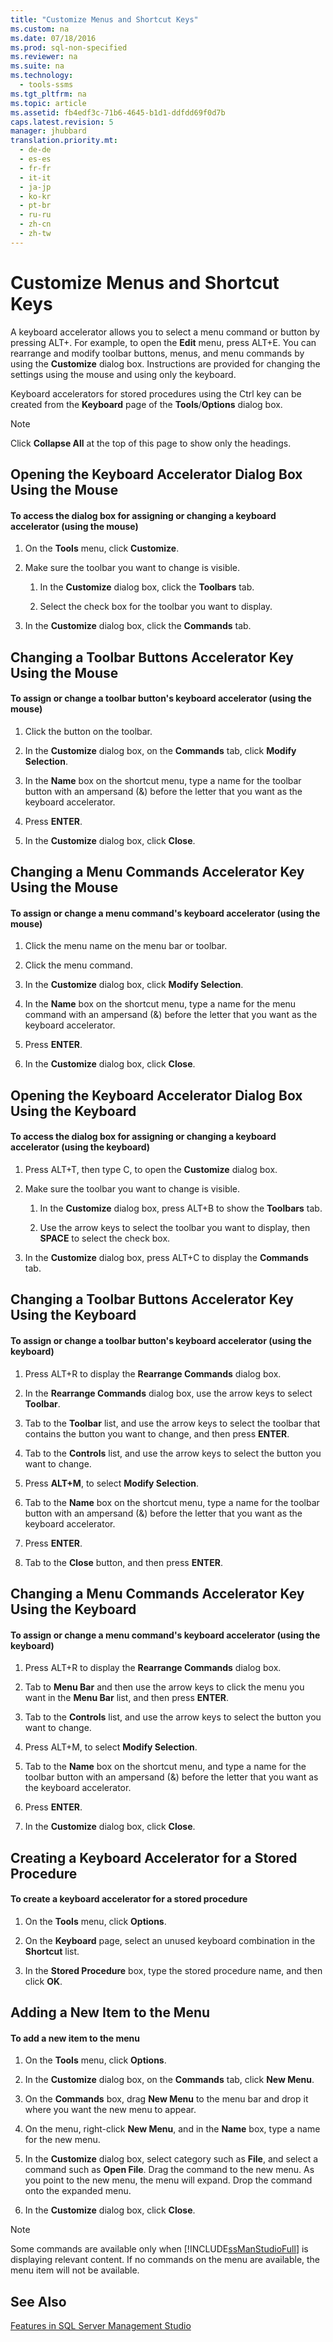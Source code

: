 ```yaml
---
title: "Customize Menus and Shortcut Keys"
ms.custom: na
ms.date: 07/18/2016
ms.prod: sql-non-specified
ms.reviewer: na
ms.suite: na
ms.technology: 
  - tools-ssms
ms.tgt_pltfrm: na
ms.topic: article
ms.assetid: fb4edf3c-71b6-4645-b1d1-ddfdd69f0d7b
caps.latest.revision: 5
manager: jhubbard
translation.priority.mt: 
  - de-de
  - es-es
  - fr-fr
  - it-it
  - ja-jp
  - ko-kr
  - pt-br
  - ru-ru
  - zh-cn
  - zh-tw
---
```

# Customize Menus and Shortcut Keys
A keyboard accelerator allows you to select a menu command or button by pressing ALT+*<single letter>*. For example, to open the **Edit** menu, press ALT+E. You can rearrange and modify toolbar buttons, menus, and menu commands by using the **Customize** dialog box. Instructions are provided for changing the settings using the mouse and using only the keyboard.  
  
Keyboard accelerators for stored procedures using the Ctrl key can be created from the **Keyboard** page of the **Tools**/**Options** dialog box.  
  
> [!NOTE]  
> Click **Collapse All** at the top of this page to show only the headings.  
  
## Opening the Keyboard Accelerator Dialog Box Using the Mouse  
  
#### To access the dialog box for assigning or changing a keyboard accelerator (using the mouse)  
  
1.  On the **Tools** menu, click **Customize**.  
  
2.  Make sure the toolbar you want to change is visible.  
  
    1.  In the **Customize** dialog box, click the **Toolbars** tab.  
  
    2.  Select the check box for the toolbar you want to display.  
  
3.  In the **Customize** dialog box, click the **Commands** tab.  
  
## Changing a Toolbar Buttons Accelerator Key Using the Mouse  
  
#### To assign or change a toolbar button's keyboard accelerator (using the mouse)  
  
1.  Click the button on the toolbar.  
  
2.  In the **Customize** dialog box, on the **Commands** tab, click **Modify Selection**.  
  
3.  In the **Name** box on the shortcut menu, type a name for the toolbar button with an ampersand (&) before the letter that you want as the keyboard accelerator.  
  
4.  Press **ENTER**.  
  
5.  In the **Customize** dialog box, click **Close**.  
  
## Changing a Menu Commands Accelerator Key Using the Mouse  
  
#### To assign or change a menu command's keyboard accelerator (using the mouse)  
  
1.  Click the menu name on the menu bar or toolbar.  
  
2.  Click the menu command.  
  
3.  In the **Customize** dialog box, click **Modify Selection**.  
  
4.  In the **Name** box on the shortcut menu, type a name for the menu command with an ampersand (&) before the letter that you want as the keyboard accelerator.  
  
5.  Press **ENTER**.  
  
6.  In the **Customize** dialog box, click **Close**.  
  
## Opening the Keyboard Accelerator Dialog Box Using the Keyboard  
  
#### To access the dialog box for assigning or changing a keyboard accelerator (using the keyboard)  
  
1.  Press ALT+T, then type C, to open the **Customize** dialog box.  
  
2.  Make sure the toolbar you want to change is visible.  
  
    1.  In the **Customize** dialog box, press ALT+B to show the **Toolbars** tab.  
  
    2.  Use the arrow keys to select the toolbar you want to display, then **SPACE** to select the check box.  
  
3.  In the **Customize** dialog box, press ALT+C to display the **Commands** tab.  
  
## Changing a Toolbar Buttons Accelerator Key Using the Keyboard  
  
#### To assign or change a toolbar button's keyboard accelerator (using the keyboard)  
  
1.  Press ALT+R to display the **Rearrange Commands** dialog box.  
  
2.  In the **Rearrange Commands** dialog box, use the arrow keys to select **Toolbar**.  
  
3.  Tab to the **Toolbar** list, and use the arrow keys to select the toolbar that contains the button you want to change, and then press **ENTER**.  
  
4.  Tab to the **Controls** list, and use the arrow keys to select the button you want to change.  
  
5.  Press **ALT+M**, to select **Modify Selection**.  
  
6.  Tab to the **Name** box on the shortcut menu, type a name for the toolbar button with an ampersand (&) before the letter that you want as the keyboard accelerator.  
  
7.  Press **ENTER**.  
  
8.  Tab to the **Close** button, and then press **ENTER**.  
  
## Changing a Menu Commands Accelerator Key Using the Keyboard  
  
#### To assign or change a menu command's keyboard accelerator (using the keyboard)  
  
1.  Press ALT+R to display the **Rearrange Commands** dialog box.  
  
2.  Tab to **Menu Bar** and then use the arrow keys to click the menu you want in the **Menu Bar** list, and then press **ENTER**.  
  
3.  Tab to the **Controls** list, and use the arrow keys to select the button you want to change.  
  
4.  Press ALT+M, to select **Modify Selection**.  
  
5.  Tab to the **Name** box on the shortcut menu, and type a name for the toolbar button with an ampersand (&) before the letter that you want as the keyboard accelerator.  
  
6.  Press **ENTER**.  
  
7.  In the **Customize** dialog box, click **Close**.  
  
## Creating a Keyboard Accelerator for a Stored Procedure  
  
#### To create a keyboard accelerator for a stored procedure  
  
1.  On the **Tools** menu, click **Options**.  
  
2.  On the **Keyboard** page, select an unused keyboard combination in the **Shortcut** list.  
  
3.  In the **Stored Procedure** box, type the stored procedure name, and then click **OK**.  
  
## Adding a New Item to the Menu  
  
#### To add a new item to the menu  
  
1.  On the **Tools** menu, click **Options**.  
  
2.  In the **Customize** dialog box, on the **Commands** tab, click **New Menu**.  
  
3.  On the **Commands** box, drag **New Menu** to the menu bar and drop it where you want the new menu to appear.  
  
4.  On the menu, right-click **New Menu**, and in the **Name** box, type a name for the new menu.  
  
5.  In the **Customize** dialog box, select category such as **File**, and select a command such as **Open File**. Drag the command to the new menu. As you point to the new menu, the menu will expand. Drop the command onto the expanded menu.  
  
6.  In the **Customize** dialog box, click **Close**.  
  
> [!NOTE]  
> Some commands are available only when [!INCLUDE[ssManStudioFull](../content/includes/ssManStudioFull_md.md)] is displaying relevant content. If no commands on the menu are available, the menu item will not be available.  
  
## See Also  
[Features in SQL Server Management Studio](../content/Features-in-SQL-Server-Management-Studio.md)  
  
